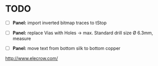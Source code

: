 # TODO

- [ ] **Panel:** import inverted bitmap traces to tStop
- [ ] **Panel:** replace Vias with Holes  → max. Standard drill size Ø 6.3mm, measure
- [ ] **Panel:** move text from bottom silk to bottom copper



http://www.elecrow.com/